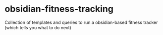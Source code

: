 # obsidian-fitness-tracking
Collection of templates and queries to run a obsidian-based fitness tracker (which tells you what to do next)
